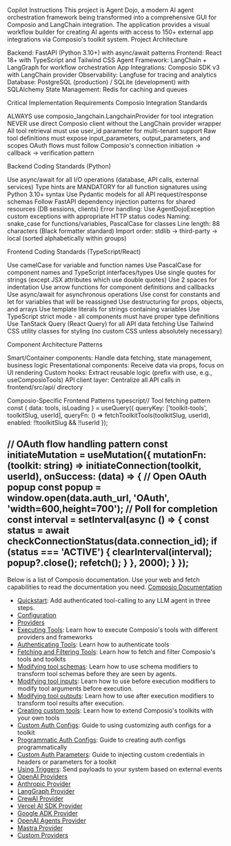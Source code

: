 Copilot Instructions
This project is Agent Dojo, a modern AI agent orchestration framework being transformed into a comprehensive GUI for Composio and LangChain integration. The application provides a visual workflow builder for creating AI agents with access to 150+ external app integrations via Composio's toolkit system.
Project Architecture

Backend: FastAPI (Python 3.10+) with async/await patterns
Frontend: React 18+ with TypeScript and Tailwind CSS
Agent Framework: LangChain + LangGraph for workflow orchestration
App Integrations: Composio SDK v3 with LangChain provider
Observability: Langfuse for tracing and analytics
Database: PostgreSQL (production) / SQLite (development) with SQLAlchemy
State Management: Redis for caching and queues

Critical Implementation Requirements
Composio Integration Standards

ALWAYS use composio_langchain.LangchainProvider for tool integration
NEVER use direct Composio client without the LangChain provider wrapper
All tool retrieval must use user_id parameter for multi-tenant support
Raw tool definitions must expose input_parameters, output_parameters, and scopes
OAuth flows must follow Composio's connection initiation → callback → verification pattern

Backend Coding Standards (Python)

Use async/await for all I/O operations (database, API calls, external services)
Type hints are MANDATORY for all function signatures using Python 3.10+ syntax
Use Pydantic models for all API request/response schemas
Follow FastAPI dependency injection patterns for shared resources (DB sessions, clients)
Error handling: Use AgentDojoException custom exceptions with appropriate HTTP status codes
Naming: snake_case for functions/variables, PascalCase for classes
Line length: 88 characters (Black formatter standard)
Import order: stdlib → third-party → local (sorted alphabetically within groups)

Frontend Coding Standards (TypeScript/React)

Use camelCase for variable and function names
Use PascalCase for component names and TypeScript interfaces/types
Use single quotes for strings (except JSX attributes which use double quotes)
Use 2 spaces for indentation
Use arrow functions for component definitions and callbacks
Use async/await for asynchronous operations
Use const for constants and let for variables that will be reassigned
Use destructuring for props, objects, and arrays
Use template literals for strings containing variables
Use TypeScript strict mode - all components must have proper type definitions
Use TanStack Query (React Query) for all API data fetching
Use Tailwind CSS utility classes for styling (no custom CSS unless absolutely necessary)

Component Architecture Patterns

Smart/Container components: Handle data fetching, state management, business logic
Presentational components: Receive data via props, focus on UI rendering
Custom hooks: Extract reusable logic (prefix with use, e.g., useComposioTools)
API client layer: Centralize all API calls in frontend/src/api/ directory

Composio-Specific Frontend Patterns
typescript// Tool fetching pattern
const { data: tools, isLoading } = useQuery({
  queryKey: ['toolkit-tools', toolkitSlug, userId],
  queryFn: () => fetchToolkitTools(toolkitSlug, userId),
  enabled: !!toolkitSlug && !!userId
});

// OAuth flow handling pattern
const initiateMutation = useMutation({
  mutationFn: (toolkit: string) => initiateConnection(toolkit, userId),
  onSuccess: (data) => {
    // Open OAuth popup
    const popup = window.open(data.auth_url, 'OAuth', 'width=600,height=700');
    // Poll for completion
    const interval = setInterval(async () => {
      const status = await checkConnectionStatus(data.connection_id);
      if (status === 'ACTIVE') {
        clearInterval(interval);
        popup?.close();
        refetch();
      }
    }, 2000);
  }
});
---
Below is a list of Composio documentation. Use your web and fetch capabilities to read the documentation you need.
[Composio Documentation](https://docs.composio.dev)

- [Quickstart](https://docs.composio.dev/docs/quickstart.mdx): Add authenticated tool-calling to any LLM agent in three steps.
- [Configuration](https://docs.composio.dev/docs/configuration.mdx)
- [Providers](https://docs.composio.dev/docs/providers.mdx)
- [Executing Tools](https://docs.composio.dev/docs/executing-tools.mdx): Learn how to execute Composio's tools with different providers and frameworks
- [Authenticating Tools](https://docs.composio.dev/docs/authenticating-tools.mdx): Learn how to authenticate tools
- [Fetching and Filtering Tools](https://docs.composio.dev/docs/fetching-tools.mdx): Learn how to fetch and filter Composio's tools and toolkits
- [Modifying tool schemas](https://docs.composio.dev/docs/modifying-tool-schemas): Learn how to use schema modifiers to transform tool schemas before they are seen by agents.
- [Modifying tool inputs](https://docs.composio.dev/docs/modifying-tool-inputs): Learn how to use before execution modifiers to modify tool arguments before execution.
- [Modifying tool outputs](https://docs.composio.dev/docs/modifying-tool-outputs): Learn how to use after execution modifiers to transform tool results after execution.
- [Creating custom tools](https://docs.composio.dev/docs/custom-tools.mdx): Learn how to extend Composio's toolkits with your own tools
- [Custom Auth Configs](https://docs.composio.dev/docs/custom-auth-configs.mdx): Guide to using customizing auth configs for a toolkit
- [Programmatic Auth Configs](https://docs.composio.dev/docs/programmatic-auth-configs.mdx): Guide to creating auth configs programmatically
- [Custom Auth Parameters](https://docs.composio.dev/docs/custom-auth-params.mdx): Guide to injecting custom credentials in headers or parameters for a toolkit
- [Using Triggers](https://docs.composio.dev/docs/using-triggers.mdx): Send payloads to your system based on external events
- [OpenAI Providers](https://docs.composio.dev/providers/openai.mdx)
- [Anthropic Provider](https://docs.composio.dev/providers/anthropic.mdx)
- [LangGraph Provider](https://docs.composio.dev/providers/langgraph.mdx)
- [CrewAI Provider](https://docs.composio.dev/providers/crewai.mdx)
- [Vercel AI SDK Provider](https://docs.composio.dev/providers/vercel.mdx)
- [Google ADK Provider](https://docs.composio.dev/providers/google-adk.mdx)
- [OpenAI Agents Provider](https://docs.composio.dev/providers/openai-agents.mdx)
- [Mastra Provider](https://docs.composio.dev/providers/mastra.mdx)
- [Custom Providers](https://docs.composio.dev/toolsets/custom.mdx)
